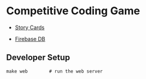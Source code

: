 Competitive Coding Game
=======================

* [Story Cards]( https://www.notion.so/Coding-Competition-ecc244dddc494fed97cd7d6b9533cb5d )

* [Firebase DB]( https://console.firebase.google.com/u/0/project/coding-competition-ww2023/database/coding-competition-ww2023-default-rtdb/data )

Developer Setup
---------------

    make web        # run the web server
